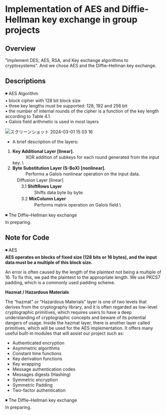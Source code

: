 # Implementation of AES and Diffie-Hellman key exchange in group projects

## Overview

”Implement DES, AES, RSA, and Key exchange algorithms to cryptosystems”. And we chose AES and the Diffie–Hellman key exchange.

## Descriptions

◾️ AES Algorithm\
• block cipher with 128 bit block size
\
• three key lengths must be supported: 128, 192 and 256 bit
\
• the number of internal rounds of the cipher is a function of the key length according to Table 4.1.
\
• Galois field arithmetic is used in most layers

![スクリーンショット 2024-03-01 15 03 16](https://github.com/group-project-for-cryptography/CSCI663_group_d_2/assets/58361623/751b03b1-5e45-47e7-a65b-87f34e227262)

- A brief description of the layers: 
1.	**Key Additional Layer [linear].**\
　　　XOR addition of subkeys for each round generated from the input key. \
2. **Byte Substitution Layer (S-BoX) [nonlinear].**\
　　　Performs a Galois nonlinear operation on the input data.\
　Diffusion Layer [linear]\
　　3.1 **ShiftRows Layer**\
　　　　　Shifts data byte by byte.\
　　3.2 **MixColumn Layer**\
　　　　　Performs matrix operation on Galois field.\


◾️ The Diffie–Hellman key exchange\
In preparing.

## Note for Code

◾️ AES\
**AES operates on blocks of fixed size (128 bits or 16 bytes), and the input data must be a multiple of this block size.**

An error is often caused by the length of the plaintext not being a multiple of 16. To fix this, we pad the plaintext to the appropriate length. We use PKCS7 padding, which is a commonly used padding scheme.

**Hazmat / Hazardous Materials**

The “hazmat” or “Hazardous Materials” layer is one of two levels that derives from the cryptography library, and it is often regarded as low-level cryptographic primitives, which requires users to have a deep understanding of cryptographic concepts and beware of its potential dangers of usage. Inside the hazmat layer, there is another layer called primitives, which will be used for the AES implementation. It offers many useful built-in modules that will assist our project such as:

- Authenticated encryption
- Asymmetric algorithms
- Constant time functions
- Key derivation functions
- Key wrapping
- Message authentication codes
- Messages digests (Hashing)
- Symmetric encryption
- Symmetric Padding
- Two-factor authentication

◾️ The Diffie–Hellman key exchange\
In preparing.

